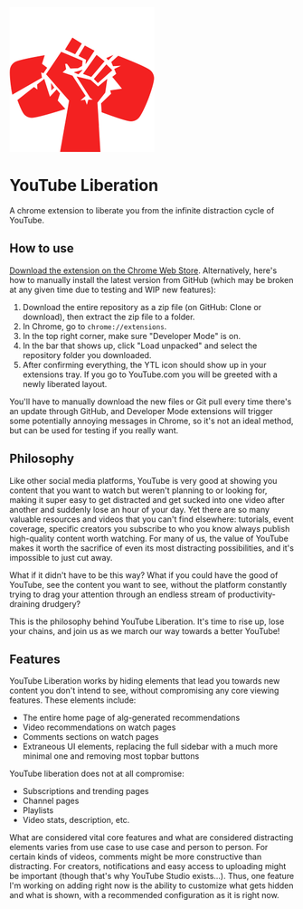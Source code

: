 ![](icon-256.png)

# YouTube Liberation
A chrome extension to liberate you from the infinite distraction cycle of YouTube.

## How to use

[Download the extension on the Chrome Web Store](https://chrome.google.com/webstore/detail/youtube-liberation-anti-d/akmmhbokbfhghenajahbcmogcbghiamg). Alternatively, here's how to manually install the latest version from GitHub (which may be broken at any given time due to testing and WIP new features):

1. Download the entire repository as a zip file (on GitHub: Clone or download), then extract the zip file to a folder.
2. In Chrome, go to `chrome://extensions`.
3. In the top right corner, make sure "Developer Mode" is on.
4. In the bar that shows up, click "Load unpacked" and select the repository folder you downloaded.
5. After confirming everything, the YTL icon should show up in your extensions tray. If you go to YouTube.com you will be greeted with a newly liberated layout.

You'll have to manually download the new files or Git pull every time there's an update through GitHub, and Developer Mode extensions will trigger some potentially annoying messages in Chrome, so it's not an ideal method, but can be used for testing if you really want.

## Philosophy

Like other social media platforms, YouTube is very good at showing you content that you want to watch but weren't planning to or looking for, making it super easy to get distracted and get sucked into one video after another and suddenly lose an hour of your day. Yet there are so many valuable resources and videos that you can't find elsewhere: tutorials, event coverage, specific creators you subscribe to who you know always publish high-quality content worth watching. For many of us, the value of YouTube makes it worth the sacrifice of even its most distracting possibilities, and it's impossible to just cut away.

What if it didn't have to be this way? What if you could have the good of YouTube, see the content you want to see, without the platform constantly trying to drag your attention through an endless stream of productivity-draining drudgery?

This is the philosophy behind YouTube Liberation. It's time to rise up, lose your chains, and join us as we march our way towards a better YouTube!

## Features

YouTube Liberation works by hiding elements that lead you towards new content you don't intend to see, without compromising any core viewing features. These elements include:

- The entire home page of alg-generated recommendations
- Video recommendations on watch pages
- Comments sections on watch pages
- Extraneous UI elements, replacing the full sidebar with a much more minimal one and removing most topbar buttons

YouTube liberation does not at all compromise:

- Subscriptions and trending pages
- Channel pages
- Playlists
- Video stats, description, etc.

What are considered vital core features and what are considered distracting elements varies from use case to use case and person to person. For certain kinds of videos, comments might be more constructive than distracting. For creators, notifications and easy access to uploading might be important (though that's why YouTube Studio exists...). Thus, one feature I'm working on adding right now is the ability to customize what gets hidden and what is shown, with a recommended configuration as it is right now.
